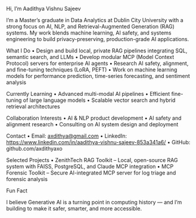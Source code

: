 Hi, I’m Aadithya Vishnu Sajeev

I’m a Master’s graduate in Data Analytics at Dublin City University with a strong focus on AI, NLP, and Retrieval-Augmented Generation (RAG) systems.
My work blends machine learning, AI safety, and systems engineering to build privacy-preserving, production-grade AI applications.

What I Do
	•	Design and build local, private RAG pipelines integrating SQL, semantic search, and LLMs
	•	Develop modular MCP (Model Context Protocol) servers for enterprise AI agents
	•	Research AI safety, alignment, and fine-tuning techniques (LoRA, PEFT)
	•	Work on machine learning models for performance prediction, time-series forecasting, and sentiment analysis

Currently Learning
	•	Advanced multi-modal AI pipelines
	•	Efficient fine-tuning of large language models
	•	Scalable vector search and hybrid retrieval architectures

Collaboration Interests
	•	AI & NLP product development
	•	AI safety and alignment research
	•	Consulting on AI system design and deployment

Contact
	•	Email: axdithya@gmail.com
	•	LinkedIn: https://www.linkedin.com/in/aadithya-vishnu-sajeev-853a341a6/
	•	GitHub: github.com/axdithyaxo

Selected Projects
	•	ZenithTech RAG Toolkit – Local, open-source RAG system with FAISS, PostgreSQL, and Claude MCP integration
	•	MCP Forensic Toolkit – Secure AI-integrated MCP server for log triage and forensic analysis

Fun Fact

I believe Generative AI is a turning point in computing history — and I’m building to make it safer, smarter, and more accessible.

